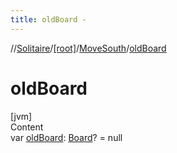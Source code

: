 ```yaml
---
title: oldBoard -
---
```

//[Solitaire](../../index.md)/[[root]](../index.md)/[MoveSouth](index.md)/[oldBoard](old-board.md)



# oldBoard  
[jvm]  
Content  
var [oldBoard](old-board.md): [Board](../-board/index.md)? = null  



